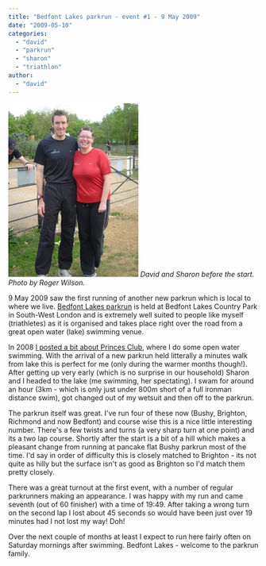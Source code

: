 ```yaml
---
title: "Bedfont Lakes parkrun - event #1 - 9 May 2009"
date: "2009-05-10"
categories: 
  - "david"
  - "parkrun"
  - "sharon"
  - "triathlon"
author: 
  - "david"
---
```


![David and Sharon before the start. Photo by Roger Wilson.](/images/2009/20090509-bedfont_parkrun.jpg)
*David and Sharon before the start. Photo by Roger Wilson.*

9 May 2009 saw the first running of another new parkrun which is local to where we live. [Bedfont Lakes parkrun](http://bedfont.parkrun.com) is held at Bedfont Lakes Country Park in South-West London and is extremely well suited to people like myself (triathletes) as it is organised and takes place right over the road from a great open water (lake) swimming venue.

In 2008 [I posted a bit about Princes Club](/2008/04/open-water-swim-season-begins/), where I do some open water swimming. With the arrival of a new parkrun held litterally a minutes walk from lake this is perfect for me (only during the warmer months though!). After getting up very early (which is no surprise in our household) Sharon and I headed to the lake (me swimming, her spectating). I swam for around an hour (3km - which is only just under 800m short of a full ironman distance swim), got changed out of my wetsuit and then off to the parkrun.

The parkrun itself was great. I've run four of these now (Bushy, Brighton, Richmond and now Bedfont) and course wise this is a nice little interesting number. There's a few twists and turns (a very sharp turn at one point) and its a two lap course. Shortly after the start is a bit of a hill which makes a pleasant change from running at pancake flat Bushy parkrun most of the time. I'd say in order of difficulty this is closely matched to Brighton - its not quite as hilly but the surface isn't as good as Brighton so I'd match them pretty closely.

There was a great turnout at the first event, with a number of regular parkrunners making an appearance. I was happy with my run and came seventh (out of 60 finisher) with a time of 19:49. After taking a wrong turn on the second lap I lost about 45 seconds so would have been just over 19 minutes had I not lost my way! Doh!

Over the next couple of months at least I expect to run here fairly often on Saturday mornings after swimming. Bedfont Lakes - welcome to the parkrun family.

